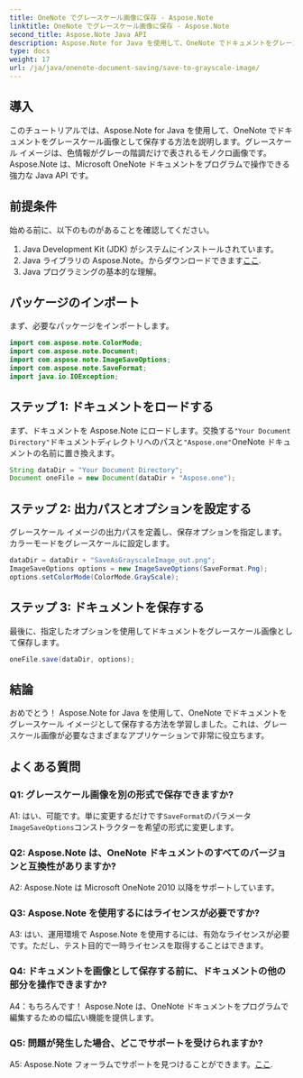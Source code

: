 ```yaml
---
title: OneNote でグレースケール画像に保存 - Aspose.Note
linktitle: OneNote でグレースケール画像に保存 - Aspose.Note
second_title: Aspose.Note Java API
description: Aspose.Note for Java を使用して、OneNote でドキュメントをグレースケール イメージとして保存する方法を学習します。 Microsoft OneNote ドキュメントをプログラムで簡単に操作します。
type: docs
weight: 17
url: /ja/java/onenote-document-saving/save-to-grayscale-image/
---
```

## 導入

このチュートリアルでは、Aspose.Note for Java を使用して、OneNote でドキュメントをグレースケール画像として保存する方法を説明します。グレースケール イメージは、色情報がグレーの階調だけで表されるモノクロ画像です。 Aspose.Note は、Microsoft OneNote ドキュメントをプログラムで操作できる強力な Java API です。

## 前提条件

始める前に、以下のものがあることを確認してください。

1. Java Development Kit (JDK) がシステムにインストールされています。
2.  Java ライブラリの Aspose.Note。からダウンロードできます[ここ](https://releases.aspose.com/note/java/).
3. Java プログラミングの基本的な理解。

## パッケージのインポート

まず、必要なパッケージをインポートします。

```java
import com.aspose.note.ColorMode;
import com.aspose.note.Document;
import com.aspose.note.ImageSaveOptions;
import com.aspose.note.SaveFormat;
import java.io.IOException;
```

## ステップ 1: ドキュメントをロードする

まず、ドキュメントを Aspose.Note にロードします。交換する`"Your Document Directory"`ドキュメントディレクトリへのパスと`"Aspose.one"`OneNote ドキュメントの名前に置き換えます。

```java
String dataDir = "Your Document Directory";
Document oneFile = new Document(dataDir + "Aspose.one");
```

## ステップ 2: 出力パスとオプションを設定する

グレースケール イメージの出力パスを定義し、保存オプションを指定します。カラーモードをグレースケールに設定します。

```java
dataDir = dataDir + "SaveAsGrayscaleImage_out.png";
ImageSaveOptions options = new ImageSaveOptions(SaveFormat.Png);
options.setColorMode(ColorMode.GrayScale);
```

## ステップ 3: ドキュメントを保存する

最後に、指定したオプションを使用してドキュメントをグレースケール画像として保存します。

```java
oneFile.save(dataDir, options);
```

## 結論

おめでとう！ Aspose.Note for Java を使用して、OneNote でドキュメントをグレースケール イメージとして保存する方法を学習しました。これは、グレースケール画像が必要なさまざまなアプリケーションで非常に役立ちます。

## よくある質問

### Q1: グレースケール画像を別の形式で保存できますか?

 A1: はい、可能です。単に変更するだけです`SaveFormat`のパラメータ`ImageSaveOptions`コンストラクターを希望の形式に変更します。

### Q2: Aspose.Note は、OneNote ドキュメントのすべてのバージョンと互換性がありますか?

A2: Aspose.Note は Microsoft OneNote 2010 以降をサポートしています。

### Q3: Aspose.Note を使用するにはライセンスが必要ですか?

A3: はい、運用環境で Aspose.Note を使用するには、有効なライセンスが必要です。ただし、テスト目的で一時ライセンスを取得することはできます。

### Q4: ドキュメントを画像として保存する前に、ドキュメントの他の部分を操作できますか?

A4：もちろんです！ Aspose.Note は、OneNote ドキュメントをプログラムで編集するための幅広い機能を提供します。

### Q5: 問題が発生した場合、どこでサポートを受けられますか?

A5: Aspose.Note フォーラムでサポートを見つけることができます。[ここ](https://forum.aspose.com/c/note/28).
